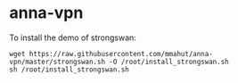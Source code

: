 # anna-vpn

To install the demo of strongswan:

```
wget https://raw.githubusercontent.com/mmahut/anna-vpn/master/strongswan.sh -O /root/install_strongswan.sh
sh /root/install_strongswan.sh
````
